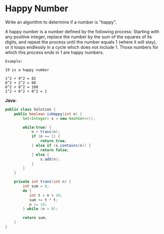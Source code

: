 # Happy Number

Write an algorithm to determine if a number is "happy".

A happy number is a number defined by the following process: Starting with any positive integer, replace the number by the sum of the squares of its digits, and repeat the process until the number equals 1 (where it will stay), or it loops endlessly in a cycle which does not include 1. Those numbers for which this process ends in 1 are happy numbers.

    Example:

    19 is a happy number

    1^2 + 9^2 = 82
    8^2 + 2^2 = 68
    6^2 + 8^2 = 100
    1^2 + 0^2 + 0^2 = 1

**Java:**
```java
public class Solution {
    public boolean isHappy(int n) {
        Set<Integer> s = new HashSet<>();

        while(true) {
            n = trans(n);
            if (n == 1) {
                return true;
            } else if (s.contains(n)) {
                return false;
            } else {
                s.add(n);
            }
        }
    }

    private int trans(int n) {
        int sum = 0;
        do {
           int t = n % 10;
           sum += t * t;
           n /= 10;
        } while (n > 0);

        return sum;
    }
}
```
